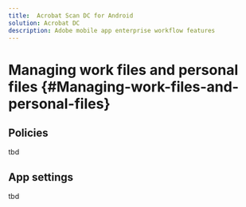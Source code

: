 ```yaml
---
title:  Acrobat Scan DC for Android
solution: Acrobat DC
description: Adobe mobile app enterprise workflow features
---
```


# Managing work files and personal files {#Managing-work-files-and-personal-files}

## Policies

tbd

## App settings

tbd